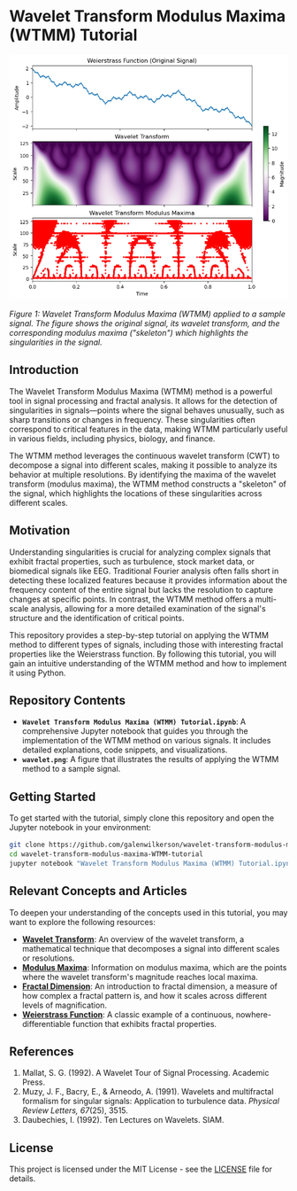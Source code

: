 # Wavelet Transform Modulus Maxima (WTMM) Tutorial

![Wavelet Transform Modulus Maxima](./wavelet.png)

*Figure 1: Wavelet Transform Modulus Maxima (WTMM) applied to a sample signal. The figure shows the original signal, its wavelet transform, and the corresponding modulus maxima ("skeleton") which highlights the singularities in the signal.*

## Introduction

The Wavelet Transform Modulus Maxima (WTMM) method is a powerful tool in signal processing and fractal analysis. It allows for the detection of singularities in signals—points where the signal behaves unusually, such as sharp transitions or changes in frequency. These singularities often correspond to critical features in the data, making WTMM particularly useful in various fields, including physics, biology, and finance.

The WTMM method leverages the continuous wavelet transform (CWT) to decompose a signal into different scales, making it possible to analyze its behavior at multiple resolutions. By identifying the maxima of the wavelet transform (modulus maxima), the WTMM method constructs a "skeleton" of the signal, which highlights the locations of these singularities across different scales.

## Motivation

Understanding singularities is crucial for analyzing complex signals that exhibit fractal properties, such as turbulence, stock market data, or biomedical signals like EEG. Traditional Fourier analysis often falls short in detecting these localized features because it provides information about the frequency content of the entire signal but lacks the resolution to capture changes at specific points. In contrast, the WTMM method offers a multi-scale analysis, allowing for a more detailed examination of the signal's structure and the identification of critical points.

This repository provides a step-by-step tutorial on applying the WTMM method to different types of signals, including those with interesting fractal properties like the Weierstrass function. By following this tutorial, you will gain an intuitive understanding of the WTMM method and how to implement it using Python.

## Repository Contents

- **`Wavelet Transform Modulus Maxima (WTMM) Tutorial.ipynb`**: A comprehensive Jupyter notebook that guides you through the implementation of the WTMM method on various signals. It includes detailed explanations, code snippets, and visualizations.
- **`wavelet.png`**: A figure that illustrates the results of applying the WTMM method to a sample signal.

## Getting Started

To get started with the tutorial, simply clone this repository and open the Jupyter notebook in your environment:

```bash
git clone https://github.com/galenwilkerson/wavelet-transform-modulus-maxima-WTMM-tutorial.git
cd wavelet-transform-modulus-maxima-WTMM-tutorial
jupyter notebook "Wavelet Transform Modulus Maxima (WTMM) Tutorial.ipynb"
```

## Relevant Concepts and Articles

To deepen your understanding of the concepts used in this tutorial, you may want to explore the following resources:

- **[Wavelet Transform](https://en.wikipedia.org/wiki/Wavelet_transform)**: An overview of the wavelet transform, a mathematical technique that decomposes a signal into different scales or resolutions.
- **[Modulus Maxima](https://en.wikipedia.org/wiki/Modulus_maxima)**: Information on modulus maxima, which are the points where the wavelet transform's magnitude reaches local maxima.
- **[Fractal Dimension](https://en.wikipedia.org/wiki/Fractal_dimension)**: An introduction to fractal dimension, a measure of how complex a fractal pattern is, and how it scales across different levels of magnification.
- **[Weierstrass Function](https://en.wikipedia.org/wiki/Weierstrass_function)**: A classic example of a continuous, nowhere-differentiable function that exhibits fractal properties.

## References

1. Mallat, S. G. (1992). A Wavelet Tour of Signal Processing. Academic Press.
2. Muzy, J. F., Bacry, E., & Arneodo, A. (1991). Wavelets and multifractal formalism for singular signals: Application to turbulence data. *Physical Review Letters, 67*(25), 3515.
3. Daubechies, I. (1992). Ten Lectures on Wavelets. SIAM.

## License

This project is licensed under the MIT License - see the [LICENSE](LICENSE) file for details.
